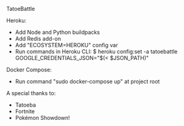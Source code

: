 TatoeBattle

Heroku:
- Add Node and Python buildpacks
- Add Redis add-on
- Add "ECOSYSTEM=HEROKU" config var
- Run commands in Heroku CLI:
    $ heroku config:set -a tatoebattle GOOGLE_CREDENTIALS_JSON="$(< $JSON_PATH)"

Docker Compose:
- Run command "sudo docker-compose up" at project root

A special thanks to:
 - Tatoeba
 - Fortnite
 - Pokémon Showdown! 
